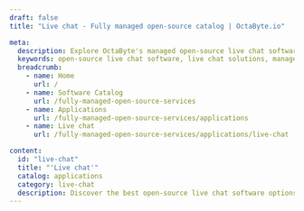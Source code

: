 ```yaml
---
draft: false
title: "Live chat - Fully managed open-source catalog | OctaByte.io"

meta:
  description: Explore OctaByte's managed open-source live chat software, including installation, backup, updates, and support for a hassle-free communication experience.
  keywords: open-source live chat software, live chat solutions, managed live chat, live chat installation, live chat updates, live chat support, website communication, OctaByte services, customer support chat, open-source software management, website engagement tools, live chat maintenance
  breadcrumb:
    - name: Home
      url: /
    - name: Software Catalog
      url: /fully-managed-open-source-services
    - name: Applications
      url: /fully-managed-open-source-services/applications
    - name: Live chat
      url: /fully-managed-open-source-services/applications/live-chat

content:
  id: "live-chat"
  title: "'Live chat'"
  catalog: applications
  category: live-chat
  description: Discover the best open-source live chat software options on OctaByte, where we provide fully managed services to ensure seamless communication on your website or application. Our platform takes care of everything from installation and backups to updates, support, and ongoing maintenance. With OctaByte, you can focus on your business while we handle the technical aspects, ensuring a smooth and uninterrupted live chat experience for your users. Whether you're looking to implement live chat for customer support, sales, or real-time engagement, OctaByte makes it easy with reliable, hassle-free solutions.
---
```

